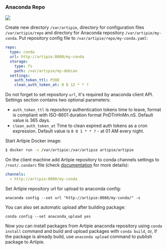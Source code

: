 ### Anaconda Repo

![](https://github.com/artipie/artipie/workflows/Proof::conda/badge.svg)

Create new directory `/var/artipie`, directory for configuration files
`/var/artipie/repo` and directory for Anaconda repository `/var/artipie/my-conda`.
Put repository config file to `/var/artipie/repo/my-conda.yaml`:

```yaml
repo:
  type: conda
  url: http://artipie:8080/my-conda
  storage:
    type: fs
    path: /var/artipie/my-debian
  settings:
    auth_token_ttl: P30D
    clean_auth_token_at: 0 0 12 * * ?
```

Do not forget to set repository `url`, it's required by anaconda client API. 
Settings section contains two optional parameters: 
 - `auth_token_ttl` is repository authentication tokens time to leave, format is 
 compliant with ISO-8601 duration format PnDTnHnMn.nS. Default value is 365 days.
 - `clean_auth_token_at` Time to clean expired auth tokens as a cron expression.
Default value is `0 0 1 * * ?` - at 01 AM every night.

Start Artipie Docker image:

```bash
$ docker run -v /var/artipie:/var/artipie artipie/artipie
```

On the client machine add Artipie repository to conda channels settings to `/root/.condarc` file 
(check [documentation](https://conda.io/projects/conda/en/latest/user-guide/configuration/use-condarc.html) for more details):

```yaml
channels:
  - http://artipie:8080/my-conda
```
Set Artipie repository url for upload to anaconda config:
```commandline
anaconda config --set url "http://artipie:8080/my-conda/" -s
```
You can also set automatic upload after building package:
```commandline
conda config --set anaconda_upload yes
``` 

Now you can install packages from Artipie anaconda repository using `conda install` command and 
build and upload packages with `conda build`, or, if the package is already build, 
use `anaconda upload` command to publish package to Artipie.

